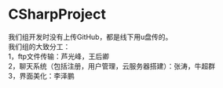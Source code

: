 # CSharpProject
我们组开发时没有上传GitHub，都是线下用u盘传的。  
我们组的大致分工：  
1，ftp文件传输：芦光峰，王后卿  
2，聊天系统（包括注册，用户管理，云服务器搭建）：张涛，牛超群  
3，界面美化：李泽鹏
